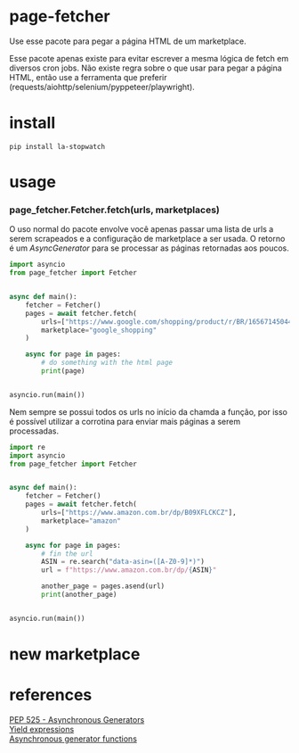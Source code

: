 # page-fetcher
Use esse pacote para pegar a página HTML de um marketplace.  

Esse pacote apenas existe para evitar escrever a mesma lógica de fetch em diversos cron jobs. Não existe regra sobre o que usar para pegar a página HTML, então use a ferramenta que preferir (requests/aiohttp/selenium/pyppeteer/playwright).  

# install
`pip install la-stopwatch`  

# usage

### page_fetcher.Fetcher.fetch(urls, marketplaces)
O uso normal do pacote envolve você apenas passar uma lista de urls a serem scrapeados e a configuração de marketplace a ser usada. O retorno é um *AsyncGenerator* para se processar as páginas retornadas aos poucos.  

```python
import asyncio
from page_fetcher import Fetcher


async def main():
    fetcher = Fetcher()
    pages = await fetcher.fetch(
        urls=["https://www.google.com/shopping/product/r/BR/16567145044483249038"],
        marketplace="google_shopping"
    )

    async for page in pages:
        # do something with the html page
        print(page)


asyncio.run(main())
```

Nem sempre se possui todos os urls no início da chamda a função, por isso é possível utilizar a corrotina para enviar mais páginas a serem processadas.  

```python
import re
import asyncio
from page_fetcher import Fetcher


async def main():
    fetcher = Fetcher()
    pages = await fetcher.fetch(
        urls=["https://www.amazon.com.br/dp/B09XFLCKCZ"],
        marketplace="amazon"
    )

    async for page in pages:
        # fin the url
        ASIN = re.search("data-asin=([A-Z0-9]*)")
        url = f"https://www.amazon.com.br/dp/{ASIN}"

        another_page = pages.asend(url)
        print(another_page)


asyncio.run(main())
```

# new marketplace


# references
[PEP 525 - Asynchronous Generators](https://peps.python.org/pep-0525/)  
[Yield expressions](https://docs.python.org/3/reference/expressions.html#yield-expressions)  
[Asynchronous generator functions](https://docs.python.org/3/reference/expressions.html#asynchronous-generator-functions)  